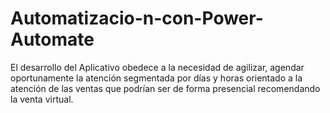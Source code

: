 # Automatizacio-n-con-Power-Automate
El desarrollo del Aplicativo obedece a la necesidad de agilizar, agendar oportunamente la atención segmentada por días y horas orientado a la atención de las ventas que podrían ser de forma presencial recomendando la venta virtual.
